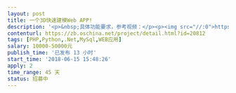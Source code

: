 ```yaml
---                
layout: post       
title: 一个3D快速建模Web APP!           
description: '<p>&nbsp;具体功能要求，参考视频：</p><p><img src="//:0">https://pan.baidu.com/s/1jV6TxBV06N_8cO2W3asrTw</p><p>password：eyu6</p><p>一个3D快速建模Web&nbsp;APP!</p><p>适用于PC端与移动端的网页应用</p><p>二、其他要求</p><p>1、希望您干过相似功能的开发，最好有成熟的组件，能够确保系统提交的进度和质量。</p><p>2、希望您是一个有安全资质的企业，当然不反对有实力的小团队和或个人接单。</p><p>3、在执行过程如果需要现场沟通，服务商必须保障在工作时间到达现场。</p>'     
contenturl: https://zb.oschina.net/project/detail.html?id=20812      
tags: [PHP,Python,.Net,MySql,WEB应用]            
salary: 10000-50000元          
publish_time: '已发布 13 小时'         
start_time: '2018-06-15 15:48:26'           
apply: 2                   
time_range: 45 天              
status: 招募中                  
---                 
```

